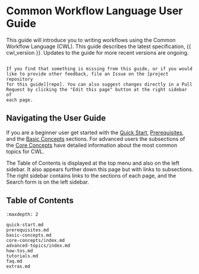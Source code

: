 # Common Workflow Language User Guide

This guide will introduce you to writing workflows using the
Common Workflow Language (CWL). This guide describes the latest
specification, {{ cwl_version }}. Updates to the guide for more recent
versions are ongoing.

```{admonition} Contributions and Feedback are Welcome!

If you find that something is missing from this guide, or if you would
like to provide other feedback, file an Issue on the [project repository
for this guide][repo]. You can also suggest changes directly in a Pull
Request by clicking the "Edit this page" button at the right sidebar of
each page.
```

## Navigating the User Guide

If you are a beginner user get started with the [Quick Start](/quick-start.md),
[Prerequisites](/prerequisites.md), and the [Basic Concepts](/basic-concepts.md)
sections. For advanced users the subsections of the
[Core Concepts](/core-concepts/index.md) have detailed information about the
most common topics for CWL.

The Table of Contents is displayed at the top menu and also on the left sidebar.
It also appears further down this page but with links to subsections. The right
sidebar contains links to the sections of each page, and the Search form is on
the left sidebar.

## Table of Contents

```{toctree}
:maxdepth: 2

quick-start.md
prerequisites.md
basic-concepts.md
core-concepts/index.md
advanced-topics/index.md
how-tos.md
tutorials.md
faq.md
extras.md
```

[repo]: https://github.com/common-workflow-language/user_guide/issues
